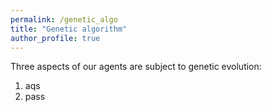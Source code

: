 ```yaml
---
permalink: /genetic_algo
title: "Genetic algorithm"
author_profile: true
---
```


Three aspects of our agents are subject to genetic evolution:
1. aqs
2. pass



